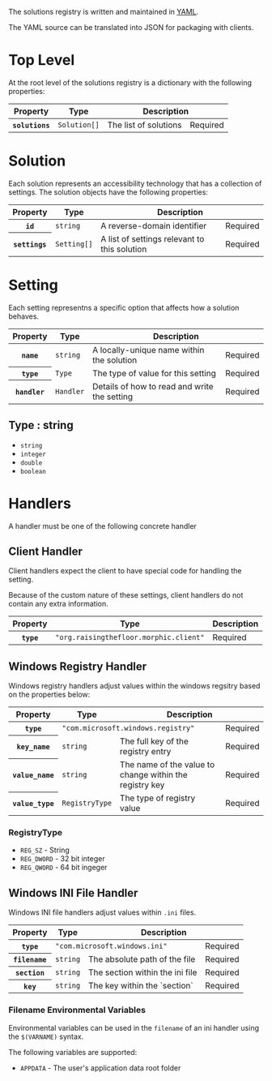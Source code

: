 The solutions registry is written and maintained in [YAML](https://yaml.org).

The YAML source can be translated into JSON for packaging with clients.

Top Level
=========

At the root level of the solutions registry is a dictionary with the following
properties:

<table>
    <thead>
        <tr>
            <th>Property</th>
            <th>Type</th>
            <th colspan="2">Description</th>
        </tr>
    <tbody>
        <tr>
            <th><code>solutions</code></th>
            <td><code>Solution[]</code></td>
            <td>The list of solutions</td>
            <td>Required</td>
        </tr>
    </tbody>
</table>

Solution
========

Each solution represents an accessibility technology that has a collection of
settings.  The solution objects have the following properties:

<table>
    <thead>
        <tr>
            <th>Property</th>
            <th>Type</th>
            <th colspan="2">Description</th>
        </tr>
    <tbody>
        <tr>
            <th><code>id</code></th>
            <td><code>string</code></td>
            <td>A reverse-domain identifier</td>
            <td>Required</td>
        </tr>
        <tr>
            <th><code>settings</code></th>
            <td><code>Setting[]</code></td>
            <td>A list of settings relevant to this solution</td>
            <td>Required</td>
        </tr>
    </tbody>
</table>

Setting
=======

Each setting representns a specific option that affects how a solution behaves.

<table>
    <thead>
        <tr>
            <th>Property</th>
            <th>Type</th>
            <th colspan="2">Description</th>
        </tr>
    <tbody>
        <tr>
            <th><code>name</code></th>
            <td><code>string</code></td>
            <td>A locally-unique name within the solution</td>
            <td>Required</td>
        </tr>
        <tr>
            <th><code>type</code></th>
            <td><code>Type</code></td>
            <td>The type of value for this setting</td>
            <td>Required</td>
        </tr>
        <tr>
            <th><code>handler</code></th>
            <td><code>Handler</code></td>
            <td>Details of how to read and write the setting</td>
            <td>Required</td>
        </tr>
    </tbody>
</table>

Type : string
-----

* `string`
* `integer`
* `double`
* `boolean`

Handlers
=======

A handler must be one of the following concrete handler

Client Handler
-----

Client handlers expect the client to have special code for handling the setting.

Because of the custom nature of these settings, client handlers do not contain
any extra information.

<table>
    <thead>
        <tr>
            <th>Property</th>
            <th>Type</th>
            <th colspan="2">Description</th>
        </tr>
    <tbody>
        <tr>
            <th><code>type</code></th>
            <td colspan="2"><code>"org.raisingthefloor.morphic.client"</code></td>
            <td>Required</td>
        </tr>
    </tbody>
</table>

Windows Registry Handler
-----

Windows registry handlers adjust values within the windows regsitry based on
the properties below:

<table>
    <thead>
        <tr>
            <th>Property</th>
            <th>Type</th>
            <th colspan="2">Description</th>
        </tr>
    <tbody>
        <tr>
            <th><code>type</code></th>
            <td colspan="2"><code>"com.microsoft.windows.registry"</code></td>
            <td>Required</td>
        </tr>
        <tr>
            <th><code>key_name</code></th>
            <td><code>string</code></td>
            <td>The full key of the registry entry</td>
            <td>Required</td>
        </tr>
        <tr>
            <th><code>value_name</code></th>
            <td><code>string</code></td>
            <td>The name of the value to change within the registry key</td>
            <td>Required</td>
        </tr>
        <tr>
            <th><code>value_type</code></th>
            <td><code>RegistryType</code></td>
            <td>The type of registry value</td>
            <td>Required</td>
        </tr>
    </tbody>
</table>

### RegistryType

* `REG_SZ` - String
* `REG_DWORD` - 32 bit integer
* `REG_QWORD` - 64 bit ingeger

Windows INI File Handler
-----

Windows INI file handlers adjust values within `.ini` files.

<table>
    <thead>
        <tr>
            <th>Property</th>
            <th>Type</th>
            <th colspan="2">Description</th>
        </tr>
    <tbody>
        <tr>
            <th><code>type</code></th>
            <td colspan="2"><code>"com.microsoft.windows.ini"</code></td>
            <td>Required</td>
        </tr>
        <tr>
            <th><code>filename</code></th>
            <td><code>string</code></td>
            <td>The absolute path of the file</td>
            <td>Required</td>
        </tr>
        <tr>
            <th><code>section</code></th>
            <td><code>string</code></td>
            <td>The section within the ini file</td>
            <td>Required</td>
        </tr>
        <tr>
            <th><code>key</code></th>
            <td><code>string</code></td>
            <td>The key within the `section`</td>
            <td>Required</td>
        </tr>
    </tbody>
</table>

### Filename Environmental Variables

Environmental variables can be used in the `filename` of an ini handler using
the `$(VARNAME)` syntax.

The following variables are supported:

* `APPDATA` - The user's application data root folder